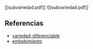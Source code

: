 [[subvariedad.pdf]]
![[subvariedad.pdf]]

## Referencias
- [variedad-diferenciable](./variedad-diferenciable.md)
- [embebimiento](./embebimiento.md)
